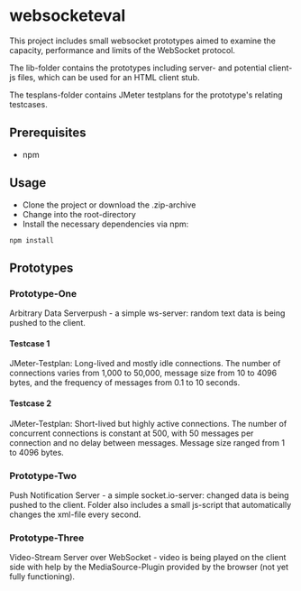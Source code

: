 # websocketeval

This project includes small websocket prototypes aimed to examine the capacity, performance and limits of the WebSocket protocol. 

The lib-folder contains the prototypes including server- and potential client-js files, which can be used for an HTML client stub.

The tesplans-folder contains JMeter testplans for the prototype's relating testcases.

## Prerequisites

* npm

## Usage

* Clone the project or download the .zip-archive
* Change into the root-directory
* Install the necessary dependencies via npm:

```
npm install
```

## Prototypes

### Prototype-One 

Arbitrary Data Serverpush - a simple ws-server: random text data is being pushed to the client.

#### Testcase 1

JMeter-Testplan: Long-lived and mostly idle connections. The number of connections varies from 1,000 to 50,000, message size from 10 to 4096 bytes, and the frequency of messages from 0.1 to 10 seconds. 

#### Testcase 2

JMeter-Testplan: Short-lived but highly active connections. The number of concurrent connections is constant at 500, with 50 messages per connection and no delay between messages. Message size ranged from 1 to 4096 bytes.

### Prototype-Two

Push Notification Server - a simple socket.io-server: changed data is being pushed to the client. Folder also includes a small js-script that automatically changes the xml-file every second.

### Prototype-Three

Video-Stream Server over WebSocket - video is being played on the client side with help by the MediaSource-Plugin provided by the browser (not yet fully functioning).